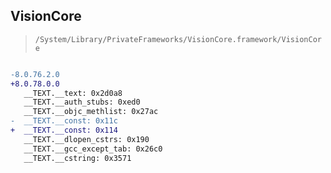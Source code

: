 ## VisionCore

> `/System/Library/PrivateFrameworks/VisionCore.framework/VisionCore`

```diff

-8.0.76.2.0
+8.0.78.0.0
   __TEXT.__text: 0x2d0a8
   __TEXT.__auth_stubs: 0xed0
   __TEXT.__objc_methlist: 0x27ac
-  __TEXT.__const: 0x11c
+  __TEXT.__const: 0x114
   __TEXT.__dlopen_cstrs: 0x190
   __TEXT.__gcc_except_tab: 0x26c0
   __TEXT.__cstring: 0x3571

```
